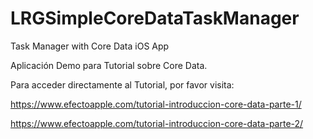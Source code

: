 # LRGSimpleCoreDataTaskManager
Task Manager with Core Data iOS App

Aplicación Demo para Tutorial sobre Core Data.

Para acceder directamente al Tutorial, por favor visita:

https://www.efectoapple.com/tutorial-introduccion-core-data-parte-1/

https://www.efectoapple.com/tutorial-introduccion-core-data-parte-2/
